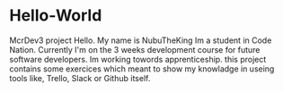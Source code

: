 # Hello-World
McrDev3 project
Hello. My name is NubuTheKing
Im a student in Code Nation. Currently I'm on the 3 weeks development course for future software developers.
Im working towords apprenticeship. 
this project contains some exercices which meant to show my knowladge in useing tools like, Trello, Slack or Github itself.
